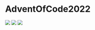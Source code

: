 # AdventOfCode2022

![](https://img.shields.io/badge/day%20📅-18-blue) 
![](https://img.shields.io/badge/stars%20⭐-1-yellow)
![](https://img.shields.io/badge/days%20completed-0-red)
